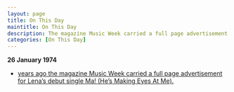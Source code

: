 ```yaml
---
layout: page
title: On This Day
maintitle: On This Day
description: The magazine Music Week carried a full page advertisement for Lena’s debut single Ma! (He’s Making Eyes At Me).
categories: [On This Day]
---
```


**26 January 1974**
* [<span id="age1"></span> years ago the magazine Music Week carried a full page advertisement for Lena’s debut single Ma! (He’s Making Eyes At Me).](/magazines/1974/01/26/music-week.html)

<!-- Script for calculating number of years ago -->
<script>
var dob = '19740126';
var year = Number(dob.substr(0, 4));
var month = Number(dob.substr(4, 2)) - 1;
var day = Number(dob.substr(6, 2));
var today = new Date();
var age1 = today.getFullYear() - year;
if (today.getMonth() < month || (today.getMonth() == month && today.getDate() < day)) {
  age1--;
}
document.getElementById("age1").innerHTML=age1;
</script>

